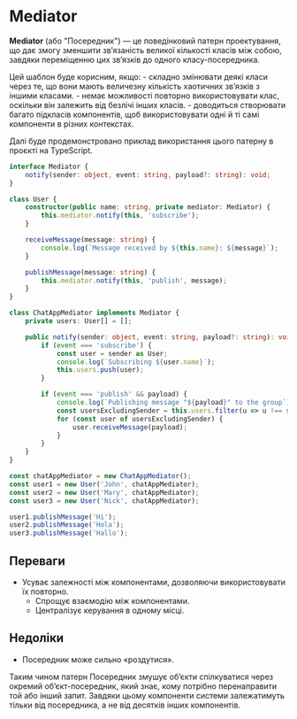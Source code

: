 # Mediator

<b>Mediator</b> (або "Посередник") — це поведінковий патерн проектування, що дає змогу зменшити зв’язаність великої кількості класів між собою, завдяки переміщенню цих зв’язків до одного класу-посередника.

Цей шаблон буде корисним, якщо:
	-	складно змінювати деякі класи через те, що вони мають величезну кількість хаотичних зв’язків з іншими класами.
	-	немає можливості повторно використовувати клас, оскільки він залежить від безлічі інших класів.
	- доводиться створювати багато підкласів компонентів, щоб використовувати одні й ті самі компоненти в різних контекстах.

Далі буде продемонстровано приклад використання цього патерну в проєкті на TypeScript.

```ts
interface Mediator {
	notify(sender: object, event: string, payload?: string): void;
}

class User {
	constructor(public name: string, private mediator: Mediator) {
		this.mediator.notify(this, 'subscribe');
	}

	receiveMessage(message: string) {
		console.log(`Message received by ${this.name}: ${message}`);
	}

	publishMessage(message: string) {
		this.mediator.notify(this, 'publish', message);
	}
}

class ChatAppMediator implements Mediator {
	private users: User[] = [];

	public notify(sender: object, event: string, payload?: string): void {
		if (event === 'subscribe') {
			const user = sender as User;
			console.log(`Subscribing ${user.name}`);
			this.users.push(user);
		}

		if (event === 'publish' && payload) {
			console.log(`Publishing message "${payload}" to the group`);
			const usersExcludingSender = this.users.filter(u => u !== sender);
			for (const user of usersExcludingSender) {
				user.receiveMessage(payload);
			}
		}
	}
}

const chatAppMediator = new ChatAppMediator();
const user1 = new User('John', chatAppMediator);
const user2 = new User('Mary', chatAppMediator);
const user3 = new User('Nick', chatAppMediator);

user1.publishMessage('Hi');
user2.publishMessage('Hola');
user3.publishMessage('Hallo');
```

## Переваги
  - Усуває залежності між компонентами, дозволяючи використовувати їх повторно.
	- Спрощує взаємодію між компонентами.
	- Централізує керування в одному місці.


## Недоліки
  - Посередник може сильно «роздутися».

Таким чином патерн Посередник змушує об’єкти спілкуватися через окремий об’єкт-посередник, який знає, кому потрібно перенаправити той або інший запит. Завдяки цьому компоненти системи залежатимуть тільки від посередника, а не від десятків інших компонентів.